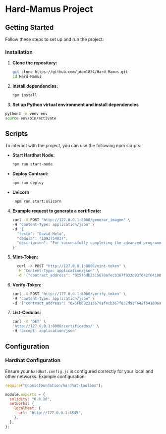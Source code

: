 # Hard-Mamus Project

## Getting Started

Follow these steps to set up and run the project:

### Installation

1. **Clone the repository:**
    ```bash
    git clone https://github.com/jdom1824/Hard-Mamus.git
    cd Hard-Mamus
    ```

2. **Install dependencies:**
    ```bash
    npm install
    ```
3. **Set up Python virtual environment and install dependencies**
  ```bash
  python3 -m venv env
  source env/bin/activate 
  ```

## Scripts

To interact with the project, you can use the following npm scripts:

- **Start Hardhat Node:**  
    ```bash
    npm run start-node
    ```

- **Deploy Contract:**
    ```bash
    npm run deploy
    ```

- **Uvicorn**
    ```bash
     npm run start:uvicorn
    ```

4. **Example request to generate a certificate:**
    ```bash
    curl -X POST "http://127.0.0.1:8000/generar_imagen" \
    -H "Content-Type: application/json" \
    -d '{
      "texto": "David Melo",
      "cedula": "1093754037",
      "descripcion": "For successfully completing the advanced programming course in Python and professional ethical hacking."
    }'
    ```
5. **Mint-Token:**
    ```bash
      curl -X POST "http://127.0.0.1:8000/mint-token" \
      -H "Content-Type: application/json" \
      -d '{"contract_address": "0x5fbdb2315678afecb367f032d93f642f64180aa3", "token_uri": "http://127.0.0.1:8000/certificado/1093754037"}'
    ```
5. **Verify-Token:**
    ```bash
    curl -X POST "http://127.0.0.1:8000/verify-token" \
    -H "Content-Type: application/json" \
    -d '{"contract_address": "0x5FbDB2315678afecb367f032d93F642f64180aa3", "token_id": 1}'
    ```

5. **List-Cedulas:**
    ```bash
    curl -X 'GET' \
    'http://127.0.0.1:8000/certificados/' \
    -H 'accept: application/json'
    ```

## Configuration

### Hardhat Configuration

Ensure your `hardhat.config.js` is configured correctly for your local and other networks. Example configuration:

```js
require("@nomicfoundation/hardhat-toolbox");

module.exports = {
  solidity: "0.8.20",
  networks: {
    localhost: {
      url: "http://127.0.0.1:8545",
    },
  },
};
